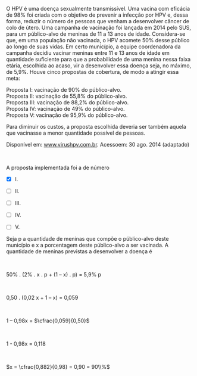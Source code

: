 

O HPV é uma doença sexualmente transmissível. Uma vacina com eficácia de 98% foi criada com o objetivo de prevenir a infecção por HPV e, dessa forma, reduzir o número de pessoas que venham a desenvolver câncer de colo de útero. Uma campanha de vacinação foi lançada em 2014 pelo SUS, para um público-alvo de meninas de 11 a 13 anos de idade. Considera-se que, em uma população não vacinada, o HPV acomete 50% desse público ao longo de suas vidas. Em certo município, a equipe coordenadora da campanha decidiu vacinar meninas entre 11 e 13 anos de idade em quantidade suficiente para que a probabilidade de uma menina nessa faixa etária, escolhida ao acaso, vir a desenvolver essa doença seja, no máximo, de 5,9%. Houve cinco propostas de cobertura, de modo a atingir essa meta:

Proposta I: vacinação de 90% do público-alvo.\
Proposta II: vacinação de 55,8% do público-alvo.\
Proposta III: vacinação de 88,2% do público-alvo.\
Proposta IV: vacinação de 49% do público-alvo.\
Proposta V: vacinação de 95,9% do público-alvo.

Para diminuir os custos, a proposta escolhida deveria ser também aquela que vacinasse a menor quantidade possível de pessoas.

Disponível em: www.virushpv.com.br. Acessoem: 30 ago. 2014 (adaptado)

 

A proposta implementada foi a de número



- [x] I.
- [ ] II.
- [ ] III.
- [ ] IV.
- [ ] V.


Seja p a quantidade de meninas que compõe o público-alvo deste município e x a porcentagem deste público-alvo a ser vacinada. A quantidade de meninas previstas a desenvolver a doença é

 

50% . (2% . x . p + (1 – x) . p) = 5,9% p

 

0,50 . (0,02 x + 1 – x) = 0,059

 

1 – 0,98x = $\cfrac{0,059}{0,50}$

 

1 - 0,98x = 0,118

 

$x = \cfrac{0,882}{0,98} = 0,90 = 90\\%$
